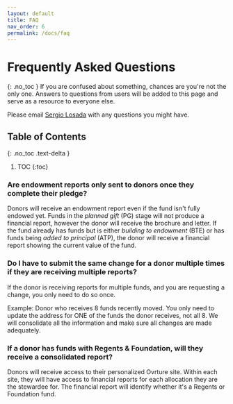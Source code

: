 ```yaml
---
layout: default
title: FAQ
nav_order: 6
permalink: /docs/faq
---
```

# Frequently Asked Questions
{: .no_toc }
If you are confused about something, chances are you're not the only one. Answers to questions from users will be added to this page and serve as a resource to everyone else.

Please email [Sergio Losada](mailto:slosada@ucdavis.edu) with any questions you might have.

## Table of Contents
{: .no_toc .text-delta }

1. TOC
{:toc}

### Are endowment reports only sent to donors once they complete their pledge?
Donors will receive an endowment report even if the fund isn't fully endowed yet. 
Funds in the _planned gift_ (PG) stage will not produce a financial report, however the donor will receive the brochure and letter. If the fund already has funds but is either _building to endowment_ (BTE) or has funds being _added to principal_ (ATP), the donor will receive a financial report showing the current value of the fund. 

### Do I have to submit the same change for a donor multiple times if they are receiving multiple reports?
If the donor is receiving reports for multiple funds, and you are requesting a change, you only need to do so once. 

Example: Donor who receives 8 funds recently moved. You only need to update the address for ONE of the funds the donor receives, not all 8. We will consolidate all the information and make sure all changes are made adequately.

### If a donor has funds with Regents & Foundation, will they receive a consolidated report?
Donors will receive access to their personalized Ovrture site. Within each site, they will have access to financial reports for each allocation they are the stewardee for. The financial report will identify whether it's a Regents or Foundation fund. 
